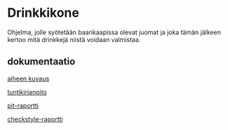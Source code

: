 ﻿# Drinkkikone
Ohjelma, jolle syötetään baarikaapissa olevat juomat ja joka tämän jälkeen kertoo mitä drinkkejä niistä voidaan valmistaa.

## dokumentaatio
[aiheen kuvaus](dokumentaatio/Aihemäärittely.md)

[tuntikirjanpito](dokumentaatio/Tuntikirjanpito.md)

[pit-raportti](https://htmlpreview.github.io/?https://github.com/tonniton/Laskin/blob/master/dokumentaatio/pit-raportti/201608251258/index.html)

[checkstyle-raportti](https://htmlpreview.github.io/?https://github.com/tonniton/Laskin/blob/master/dokumentaatio/checkstyle/checkstyle.html)

